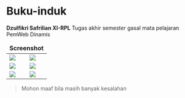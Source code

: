 # Buku-induk
**Dzulfikri Safrilian XI-RPL**
Tugas akhir semester gasal mata pelajaran PemWeb Dinamis
<table>
    <thead>
            <td colspan="2">
                <b>Screenshot</b>
            </td>
    </thead>
    <tbody>
        <tr>
            <td>
                <img src="https://user-images.githubusercontent.com/35086896/34634506-423c8586-f2b7-11e7-84a8-0486387487ad.png">
            </td>
            <td>
                <img src="https://user-images.githubusercontent.com/35086896/34634505-4205648e-f2b7-11e7-8c87-fdd60d05ef5a.png">
            </td>
        </tr>
        <tr>
            <td>
                <img src="https://user-images.githubusercontent.com/35086896/34634507-427b8394-f2b7-11e7-8547-fc4b4a7be1eb.png">
            </td>
            <td>
                <img src="https://user-images.githubusercontent.com/35086896/34634541-a3cf5134-f2b7-11e7-9740-64fd26f9d040.png">
            </td>
        </tr>
        <tr>
            <td>
                <img src="https://user-images.githubusercontent.com/35086896/34634543-a409427c-f2b7-11e7-8d6d-fb32fe4c9ca3.png">
            </td>
            <td>
                <img src="https://user-images.githubusercontent.com/35086896/34634583-ed1cb084-f2b7-11e7-891c-5807fb65dd4a.png">
            </td>
        </tr>
    </tbody>
</table>

> Mohon maaf bila masih banyak kesalahan

